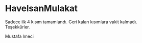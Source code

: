 # HavelsanMulakat

Sadece ilk 4 kısım tamamlandı. Geri kalan kısımlara vakit kalmadı.
Teşekkürler.

Mustafa Imeci
